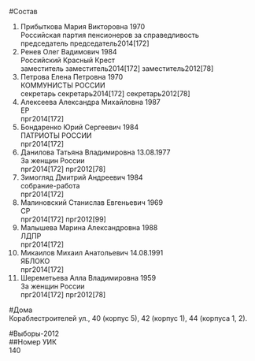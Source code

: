 #Состав  
1. Прибыткова Мария Викторовна 1970  
    Российская партия пенсионеров за справедливость  
    председатель председатель2014[172]  
2. Ренев Олег Вадимович 1984  
    Российский Красный Крест  
    заместитель заместитель2014[172] заместитель2012[78]  
3. Петрова Елена Петровна 1970  
    КОММУНИСТЫ РОССИИ  
    секретарь секретарь2014[172] секретарь2012[78]  
4. Алексеева Александра Михайловна 1987  
    ЕР  
    прг2014[172]  
5. Бондаренко Юрий Сергеевич 1984  
    ПАТРИОТЫ РОССИИ  
    прг2014[172]  
6. Данилова Татьяна Владимировна 13.08.1977  
    За женщин России  
    прг2014[172] прг2012[78]  
7. Зимогляд Дмитрий Андреевич 1984  
    собрание-работа  
    прг2014[172]  
8. Малиновский Станислав Евгеньевич 1969  
    СР  
    прг2014[172] прг2012[99]  
9. Малышева Марина Александровна 1988  
    ЛДПР  
    прг2014[172]  
10. Микаилов Михаил Анатольевич 14.08.1991  
    ЯБЛОКО  
    прг2014[172]  
11. Шереметьева Алла Владимировна 1959  
    За женщин России  
    прг2014[172] прг2012[78]  
  
#Дома  
Кораблестроителей ул.,      40 (корпус 5), 42 (корпус 1), 44 (корпуса 1, 2).  
  
#Выборы-2012  
##Номер УИК  
140  
